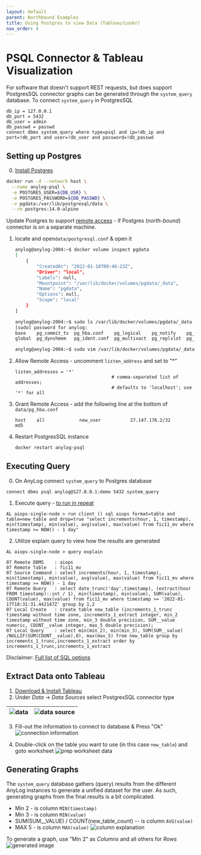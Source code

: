 ```yaml
---
layout: default
parent: Northbound Examples
title: Using Postgres to view Data (Tableau/Lookr)
nav_order: 4
---
```

# PSQL Connector & Tableau Visualization
  
For software that doesn't support REST requests, but does support PostgresSQL connector graphs can be generated through 
the `system_query` database. To connect `system_query` in  PostgresSQL

```anylog
db_ip = 127.0.0.1 
db_port = 5432 
db_user = admin 
db_passwd = passwd
connect dbms system_query where type=psql and ip=!db_ip and port=!db_port and user=!db_user and password=!db_passwd   
```


## Setting up Postgres 
0. [Install Postgres](https://www.postgresqltutorial.com/install-postgresql/)
```bash
docker run -d --network host \
  --name anylog-psql \
  -e POSTGRES_USER=${DB_USR} \
  -e POSTGRES_PASSWORD=${DB_PASSWD} \
  -v pgdata:/var/lib/postgresql/data \
  --rm postgres:14.0-alpine
```

Update Postgres to support [remote access](https://mellowhost.com/blog/how-to-allow-remote-user-access-in-postgresql.html#:~:text=%20How%20to%20Allow%20Remote%20User%20Access%20in,manages%20a%20remote%20access%20file%2C%20to...%20More%20) - if Postgres (_north-bound_) connector is on a separate machine.
1. locate and open`data/postgresql.conf` & open it
    ```bash
    anylog@anylog-2004:~$ docker volume inspect pgdata 
    [
        {
            "CreatedAt": "2022-01-18T00:46:23Z",
            "Driver": "local",
            "Labels": null,
            "Mountpoint": "/var/lib/docker/volumes/pgdata/_data",
            "Name": "pgdata",
            "Options": null,
            "Scope": "local"
        }
    ]
    
    anylog@anylog-2004:~$ sudo ls /var/lib/docker/volumes/pgdata/_data
    [sudo] password for anylog: 
    base    pg_commit_ts  pg_hba.conf    pg_logical    pg_notify    pg_serial     pg_stat      pg_subtrans  pg_twophase  pg_wal   postgresql.auto.conf  postmaster.opts
    global  pg_dynshmem   pg_ident.conf  pg_multixact  pg_replslot  pg_snapshots  pg_stat_tmp  pg_tblspc    PG_VERSION   pg_xact  postgresql.conf       postmaster.pid
    
    anylog@anylog-2004:~$ sudo vim /var/lib/docker/volumes/pgdata/_data/postgresql.conf
    ```
    
2. Allow Remote Access - uncomment `listen_address` and set to "*"
    ```configs
    listen_addresses = '*'
                                        # comma-separated list of addresses;
                                        # defaults to 'localhost'; use '*' for all
    ```
    
3. Grant Remote Access - add the following line at the bottom of `data/pg_hba.conf`
    ```configs
    host    all             new_user           27.147.176.2/32       md5
    ```
   
4. Restart PostgresSQL instance
    ```bash
    docker restart anylog-psql
    ```

## Executing Query
0. On AnyLog connect `system_query` to Postgres database 
```anylog
connect dbms psql anylog@127.0.0.1:demo 5432 system_query
```

1. Execute query - [to run in repeat](../alerts%20and%20monitoring.md#repeatable-queries)
```anylog
AL aiops-single-node > run client () sql aiops format=table and table=new_table and drop=true "select increments(hour, 1, timestamp), min(timestamp), min(value), avg(value), max(value) from fic11_mv where timestamp >= NOW() - 1 day"
```

2. Utilize explain query to view how the results are generated
```anylog
AL aiops-single-node > query explain 

07 Remote DBMS    : aiops
07 Remote Table   : fic11_mv
07 Source Command : select increments(hour, 1, timestamp), min(timestamp), min(value), avg(value), max(value) from fic11_mv where timestamp >= NOW() - 1 day
07 Remote Query   : select date_trunc('day',timestamp), (extract(hour FROM timestamp)::int / 1), min(timestamp), min(value), SUM(value), COUNT(value), max(value) from fic11_mv where timestamp >= '2022-01-17T18:31:31.442147Z' group by 1,2
07 Local Create   : create table new_table (increments_1_trunc timestamp without time zone, increments_1_extract integer, min_2 timestamp without time zone, min_3 double precision, SUM__value numeric, COUNT__value integer, max_5 double precision);
07 Local Query    : select min(min_2), min(min_3), SUM(SUM__value) /NULLIF(SUM(COUNT__value),0), max(max_5) from new_table group by increments_1_trunc,increments_1_extract order by increments_1_trunc,increments_1_extract
```
Disclaimer: [Full list of SQL options](../queries.md#query-options)

## Extract Data onto Tableau
1. [Download & Install Tableau](https://www.tableau.com/products/desktop/download)
2. Under _Data_ → _Data Sources_ select PostgresSQL connector type 

| ![data](../imgs/tableau_img2a.png) | ![data source](../imgs/tableau_img2b.png) |
| --- | --- |

3. Fill-out the information to connect to database & Press "Ok"
![connection information](../imgs/tableau_img3.png)


4. Double-click on the table you want to use (in this case `new_table`) and goto worksheet
![prep worksheet data](../imgs/tableau_img4.png)


## Generating Graphs

The `system_query` database gathers (query) results from the different AnyLog instances to generate a unified dataset for 
the user. As such, generating graphs from the final results is a bit complicated. 
   * Min 2 - is column `MIN(timestamp)`
   * Min 3 - is column `MIN(value)`
   * SUM(SUM__VALUE) / COUNT(new_table_count) -- is column `AVG(value)`
   * MAX 5 - is column `MAX(value)`
![column explanation](../imgs/tableau_img5.png)

To generate a graph, use "Min 2" as _Columns_ and all others for _Rows_
![generated image](../imgs/tableau_img6.png)